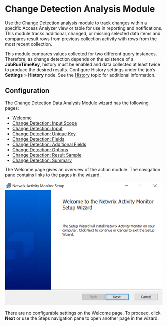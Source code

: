# Change Detection Analysis Module

Use the Change Detection analysis module to track changes within a specific Access Analyzer view or table for use in reporting and notifications. This module tracks additional, changed, or missing selected data items and compares result rows from previous collection activity with rows from the most recent collection.

This module compares values collected for two different query instances. Therefore, as change detection depends on the existence of a __JobRunTimeKey__, history must be enabled and data collected at least twice to produce the desired results. Configure History settings under the job’s __Settings__ > __History__ node. See the [History](/docs/product_docs/accessanalyzer/accessanalyzer/enterpriseauditor/admin/settings/history.md) topic for additional information.

## Configuration

The Change Detection Data Analysis Module wizard has the following pages:

- Welcome
- [Change Detection: Input Scope](/docs/product_docs/accessanalyzer/accessanalyzer/enterpriseauditor/admin/analysis/changedetection/inputscope.md)
- [Change Detection: Input](/docs/product_docs/accessanalyzer/accessanalyzer/enterpriseauditor/admin/analysis/changedetection/input.md)
- [Change Detection: Unique Key](/docs/product_docs/accessanalyzer/accessanalyzer/enterpriseauditor/admin/analysis/changedetection/uniquekey.md)
- [Change Detection: Fields](/docs/product_docs/accessanalyzer/accessanalyzer/enterpriseauditor/admin/analysis/changedetection/fields.md)
- [Change Detection: Additional Fields](/docs/product_docs/accessanalyzer/accessanalyzer/enterpriseauditor/admin/analysis/changedetection/additionalfields.md)
- [Change Detection: Options](/docs/product_docs/accessanalyzer/accessanalyzer/enterpriseauditor/admin/analysis/changedetection/options.md)
- [Change Detection: Result Sample](/docs/product_docs/accessanalyzer/accessanalyzer/enterpriseauditor/admin/analysis/changedetection/resultsample.md)
- [Change Detection: Summary](/docs/product_docs/accessanalyzer/accessanalyzer/enterpriseauditor/admin/analysis/changedetection/summary.md)

The Welcome page gives an overview of the action module. The navigation pane contains links to the pages in the wizard.

![Change Detection Data Analysis Module wizard Welcome page](/static/img/product_docs/activitymonitor/activitymonitor/install/welcome.png)

There are no configurable settings on the Welcome page. To proceed, click __Next__ or use the Steps navigation pane to open another page in the wizard.
